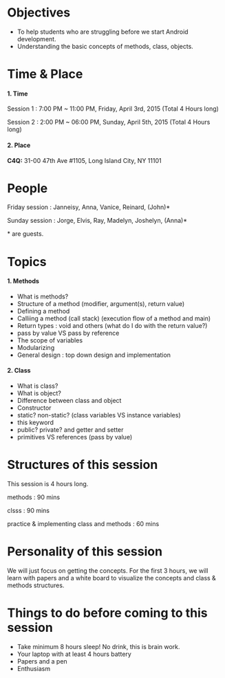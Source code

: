 # Objectives

- To help students who are struggling before we start Android development.
- Understanding the basic concepts of methods, class, objects.

# Time & Place

#### 1. Time

Session 1 : 7:00 PM ~ 11:00 PM, Friday, April 3rd, 2015 (Total 4 Hours long)

Session 2 : 2:00 PM ~ 06:00 PM, Sunday, April 5th, 2015 (Total 4 Hours long)


#### 2. Place
**C4Q:** 31-00 47th Ave #1105, Long Island City, NY 11101


# People

Friday session : Janneisy, Anna, Vanice, Reinard, (John)*

Sunday session : Jorge, Elvis, Ray, Madelyn, Joshelyn, (Anna)*

\* are guests.

# Topics

#### 1. Methods

- What is methods?
- Structure of a method (modifier, argument(s), return value)
- Defining a method
- Calliing a method (call stack) (execution flow of a method and main)
- Return types : void and others (what do I do with the return value?)
- pass by value VS pass by reference
- The scope of variables
- Modularizing
- General design : top down design and implementation

#### 2. Class

- What is class?
- What is object?
- Difference between class and object
- Constructor
- static? non-static? (class variables VS instance variables)
- this keyword
- public? private? and getter and setter
- primitives VS references (pass by value)

# Structures of this session

This session is 4 hours long.

methods : 90 mins

clsss : 90 mins

practice & implementing class and methods : 60 mins

# Personality of this session

We will just focus on getting the concepts. For the first 3 hours, we will learn with papers and a white board to visualize the concepts and class & methods structures.

# Things to do before coming to this session

- Take minimum 8 hours sleep! No drink, this is brain work.
- Your laptop with at least 4 hours battery
- Papers and a pen
- Enthusiasm

